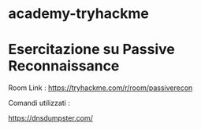 # academy-tryhackme





# Esercitazione su Passive Reconnaissance

Room Link : https://tryhackme.com/r/room/passiverecon


Comandi utilizzati : 


https://dnsdumpster.com/
